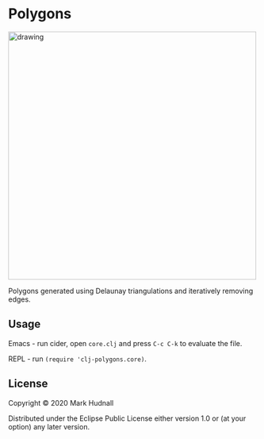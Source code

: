 # Polygons

<img src="generated/iter1/screens.gif" alt="drawing" width="500" height="500"/>

Polygons generated using Delaunay triangulations and iteratively removing edges.

## Usage

Emacs - run cider, open `core.clj` and press `C-c C-k` to evaluate the file.

REPL - run `(require 'clj-polygons.core)`.

## License

Copyright © 2020 Mark Hudnall

Distributed under the Eclipse Public License either version 1.0 or (at
your option) any later version.
